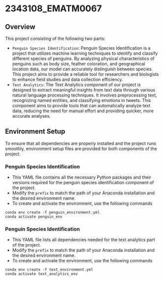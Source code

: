 # 2343108_EMATM0067
## Overview
This project consisting of the following two parts:
* `Penguin Species Identification`: Penguin Species Identification is a project that utilizes machine learning techniques to identify and classify different species of penguins. By analyzing physical characteristics of penguins such as body size, feather coloration, and geographical location data, our model can accurately distinguish between species. This project aims to provide a reliable tool for researchers and biologists to enhance field studies and data collection efficiency.
* `Text Analytics`: The Text Analytics component of our project is designed to extract meaningful insights from text data through various natural language processing techniques. It involves preprocessing text, recognizing named entities, and classifying emotions in tweets. This component aims to provide tools that can automatically analyze text data, reducing the need for manual effort and providing quicker, more accurate analyses.

## Environment Setup
To ensure that all dependencies are properly installed and the project runs smoothly, environment setup files are provided for both components of the project.
### Penguin Species Identification
* This YAML file contains all the necessary Python packages and their versions required for the penguin species identification component of the project.
* Modify the `prefix` to match the path of your Anaconda installation and the desired environment name. 
* To create and activate the environment, use the following commands
```
conda env create -f penguin_environment.yml
conda activate penguin_env
```

### Penguin Species Identification
* This YAML file lists all dependencies needed for the text analytics part of the project.
* Modify the `prefix` to match the path of your Anaconda installation and the desired environment name. 
* To create and activate the environment, use the following commands
```
conda env create -f text_environment.yml
conda activate text_analytics_env
```